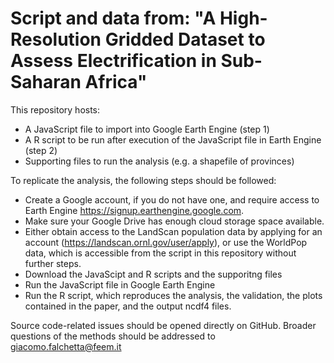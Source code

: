 # Script and data from: "A High-Resolution Gridded Dataset to Assess Electrification in Sub-Saharan Africa"

This repository hosts:

 - A JavaScript file to import into Google Earth Engine (step 1)
 - A R script to be run after execution of the JavaScript file in Earth Engine (step 2)
 - Supporting files to run the analysis (e.g. a shapefile of provinces)

To replicate the analysis, the following steps should be followed:
 
- Create a Google account, if you do not have one, and require access to Earth Engine https://signup.earthengine.google.com.
- Make sure your Google Drive has enough cloud storage space available.
- Either obtain access to the LandScan population data by applying for an account (https://landscan.ornl.gov/user/apply), or use the WorldPop data, which is accessible from the script in this repository without further steps.
- Download the JavaScipt and R scripts and the supporitng files
- Run the JavaScript file in Google Earth Engine
- Run the R script, which reproduces the analysis, the validation, the plots contained in the paper, and the output ncdf4 files.

Source code-related issues should be opened directly on GitHub. Broader questions of the methods should be addressed to giacomo.falchetta@feem.it

